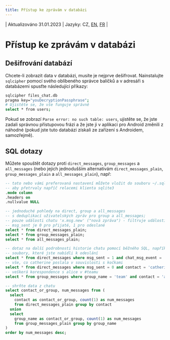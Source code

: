 ```yaml
---
title: Přístup ke zprávám v databázi
---
```

| Aktualizováno 31.01.2023 | Jazyky: CZ, [EN](/docs/SQL.md), [FR](/docs/lang/fr/SQL.md) |

# Přístup ke zprávám v databázi

## Dešifrování databází

Chcete-li zobrazit data v databázi, musíte je nejprve dešifrovat. Nainstalujte `sqlcipher` pomocí svého oblíbeného správce balíčků a v adresáři s databázemi spusťte následující příkazy:
```bash
sqlcipher files_chat.db
pragma key="youDecryptionPassphrase";
# Ujistěte se, že vše funguje správně
select * from users;
```

Pokud se zobrazí `Parse error: no such table: users`, ujistěte se, že jste zadali správnou přístupovou frázi a že jste ji v aplikaci pro Android změnili z náhodné (pokud jste tuto databázi získali ze zařízení s Androidem, samozřejmě).

## SQL dotazy

Můžete spouštět dotazy proti `direct_messages`, `group_messages` a `all_messages` (nebo jejich jednodušším alternativám `direct_messages_plain`, `group_messages_plain` a `all_messages_plain`), např:

```sql
-- tato nebo vámi preferovaná nastavení můžete vložit do souboru ~/.sqliterc
-- aby přetrvaly napříč relacemi klienta sqlite3
.mode column
.headers on
.nullvalue NULL

-- jednoduché pohledy na direct, group a all_messages
-- s deduplikací uživatelských zpráv pro group a all_messages;
-- pouze události chatu 'x.msg.new' ("nová zpráva") - filtruje události služby;
-- msg_sent je 0 pro přijaté, 1 pro odeslané
select * from direct_messages_plain;
select * from group_messages_plain;
select * from all_messages_plain;

-- dotaz na další podrobnosti historie chatu pomocí běžného SQL, například:
-- soubory, které jste nabídli k odeslání
select * from direct_messages where msg_sent = 1 and chat_msg_event = 'x.file';
-- vše, co catherine poslala v souvislosti s kočkami
select * from direct_messages where msg_sent = 0 and contact = 'catherine' and msg_body like '%cats%';
-- veškerá korespondence s alice v #teamu
select * from group_messages where group_name = 'team' and contact = 'alice';

-- shrňte data z chatu
select contact_or_group, num_messages from (
  select
    contact as contact_or_group, count(1) as num_messages
    from direct_messages_plain group by contact
  union
  select
    group_name as contact_or_group, count(1) as num_messages
    from group_messages_plain group by group_name
)
order by num_messages desc;
```
